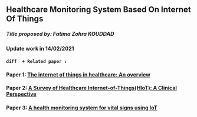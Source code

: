 ## Healthcare Monitoring System  Based On Internet Of Things

##### Title proposed by: Fatima Zohra KOUDDAD

#### Update work in 14/02/2021


####  ```diff  + Related paper : ```
#### Paper 1:  [The internet of things in healthcare: An overview](http://dx.doi.org/10.1016/j.jii.2016.03.004) 
#### Paper 2:  [A Survey of Healthcare Internet-of-Things(HIoT): A Clinical Perspective](https://ieeexplore.ieee.org/abstract/document/8863483) 
#### Paper 3:  [A health monitoring system for vital signs using IoT](https://www.sciencedirect.com/science/article/abs/pii/S2542660518300349)
